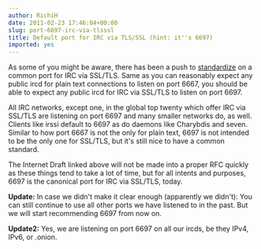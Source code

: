 ```yaml
---
author: RichiH
date: 2011-02-23 17:46:04+00:00
slug: port-6697-irc-via-tlsssl
title: Default port for IRC via TLS/SSL (hint: it''s 6697)
imported: yes
---
```

As some of you might be aware, there has been a push to ﻿﻿﻿[standardize](http://tools.ietf.org/html/draft-hartmann-default-port-for-irc-via-tls-ssl) on a common port for IRC via SSL/TLS. Same as you can reasonably expect any public ircd for plain text connections to listen on port 6667, you should be able to expect any public ircd for IRC via SSL/TLS to listen on port 6697.

All IRC networks, except one, in the global top twenty which offer IRC via SSL/TLS are listening on port 6697 and many smaller networks do, as well. Clients like irssi default to 6697 as do daemons like﻿ Charybdis and seven. Similar to how port 6667 is not the only for plain text, 6697 is not intended to be the only one for SSL/TLS, but it's still nice to have a common standard.

The Internet Draft linked above will not be made into a proper RFC quickly as these things tend to take a lot of time, but for all intents and purposes, 6697 is the canonical port for IRC via SSL/TLS, today.

**Update:** In case we didn't make it clear enough (apparently we didn't): You can still continue to use all other ports we have listened to in the past. But we will start recommending 6697 from now on.

**Update2:** Yes, we are listening on port 6697 on all our ircds, be they IPv4, IPv6, or .onion.

